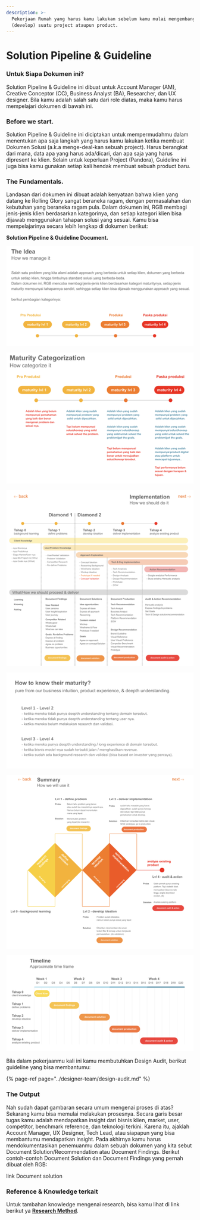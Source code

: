 ```yaml
---
description: >-
  Pekerjaan Rumah yang harus kamu lakukan sebelum kamu mulai mengembangkan
  (develop) suatu project ataupun product.
---
```


# Solution Pipeline & Guideline

### **Untuk Siapa Dokumen ini?**

Solution Pipeline & Guideline ini dibuat untuk Account Manager \(AM\), Creative Conceptor \(CC\),  Business Analyst \(BA\), Researcher, dan UX designer. Bila kamu adalah salah satu dari role diatas, maka kamu harus mempelajari dokumen di bawah ini.

### **Before we start.**

Solution Pipeline & Guideline ini diciptakan untuk mempermudahmu dalam menentukan apa saja langkah yang harus kamu lakukan ketika membuat Dokumen Solusi \(a.k.a menge-deal-kan sebuah project\). Harus berangkat dari mana, data apa yang harus ada/dicari, dan apa saja yang harus dipresent ke klien. Selain untuk keperluan Project \(Pandora\), Guideline ini juga bisa kamu gunakan setiap kali hendak membuat sebuah product baru.

### **The Fundamentals.**

Landasan dari dokumen ini dibuat adalah kenyataan bahwa klien yang datang ke Rolling Glory sangat beraneka ragam, dengan permasalahan dan kebutuhan yang beraneka ragam pula. Dalam dokumen ini, RGB membagi jenis-jenis klien berdasarkan kategorinya, dan setiap kategori klien bisa dijawab menggunakan tahapan solusi yang sesuai. Kamu bisa mempelajarinya secara lebih lengkap di dokumen berikut:

**Solution Pipeline & Guideline Document.**

![](../.gitbook/assets/screen-shot-2020-11-11-at-12.05.15.png)

![](../.gitbook/assets/screen-shot-2020-11-11-at-12.06.08.png)

![](../.gitbook/assets/screen-shot-2020-11-11-at-12.11.37.png)

![](../.gitbook/assets/screen-shot-2020-11-11-at-12.13.43.png)

![](../.gitbook/assets/screen-shot-2020-11-11-at-12.15.02.png)

![](../.gitbook/assets/screen-shot-2020-11-11-at-12.16.10.png)

Bila dalam pekerjaanmu kali ini kamu membutuhkan Design Audit, berikut guideline yang bisa membantumu:

{% page-ref page="../designer-team/design-audit.md" %}



### **The Output**

Nah sudah dapat gambaran secara umum mengenai proses di atas? Sekarang kamu bisa memulai melakukan prosesnya. Secara garis besar tugas kamu adalah mendapatkan insight dari bisnis klien, market, user, competitor, benchmark reference, dan teknologi terkini. Karena itu, ajaklah Account Manager, UX Designer, Tech Lead, atau siapapun yang bisa membantumu mendapatkan insight. Pada akhirnya kamu harus mendokumentasikan penemuanmu dalam sebuah dokumen yang kita sebut Document Solution/Recommendation atau Document Findings. Berikut contoh-contoh Document Solution dan Document Findings yang pernah dibuat oleh RGB: 

link Document solution

### **Reference & Knowledge terkait**

Untuk tambahan knowledge mengenai research, bisa kamu lihat di link berikut ya  [**Research Method**](https://drive.google.com/drive/folders/1S_vNfjITPgNk6o7NtMWJVLkbXLNLNl63?usp=sharing).

## 

